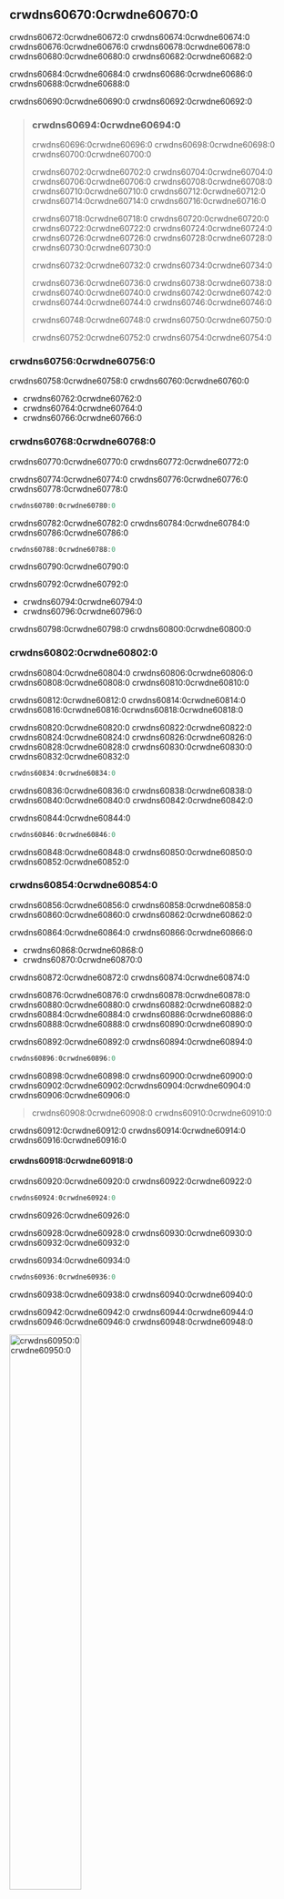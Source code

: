 ## crwdns60670:0crwdne60670:0

crwdns60672:0crwdne60672:0 crwdns60674:0crwdne60674:0 crwdns60676:0crwdne60676:0 crwdns60678:0crwdne60678:0 crwdns60680:0crwdne60680:0 crwdns60682:0crwdne60682:0

crwdns60684:0crwdne60684:0 crwdns60686:0crwdne60686:0 crwdns60688:0crwdne60688:0

crwdns60690:0crwdne60690:0 crwdns60692:0crwdne60692:0

> ### crwdns60694:0crwdne60694:0
> 
> crwdns60696:0crwdne60696:0 crwdns60698:0crwdne60698:0 crwdns60700:0crwdne60700:0
> 
> crwdns60702:0crwdne60702:0 crwdns60704:0crwdne60704:0 crwdns60706:0crwdne60706:0 crwdns60708:0crwdne60708:0 crwdns60710:0crwdne60710:0 crwdns60712:0crwdne60712:0 crwdns60714:0crwdne60714:0 crwdns60716:0crwdne60716:0
> 
> crwdns60718:0crwdne60718:0 crwdns60720:0crwdne60720:0 crwdns60722:0crwdne60722:0 crwdns60724:0crwdne60724:0 crwdns60726:0crwdne60726:0 crwdns60728:0crwdne60728:0 crwdns60730:0crwdne60730:0
> 
> crwdns60732:0crwdne60732:0 crwdns60734:0crwdne60734:0
> 
> crwdns60736:0crwdne60736:0 crwdns60738:0crwdne60738:0 crwdns60740:0crwdne60740:0 crwdns60742:0crwdne60742:0 crwdns60744:0crwdne60744:0 crwdns60746:0crwdne60746:0
> 
> crwdns60748:0crwdne60748:0 crwdns60750:0crwdne60750:0
> 
> crwdns60752:0crwdne60752:0 crwdns60754:0crwdne60754:0

### crwdns60756:0crwdne60756:0

crwdns60758:0crwdne60758:0 crwdns60760:0crwdne60760:0

* crwdns60762:0crwdne60762:0
* crwdns60764:0crwdne60764:0
* crwdns60766:0crwdne60766:0

### crwdns60768:0crwdne60768:0

crwdns60770:0crwdne60770:0 crwdns60772:0crwdne60772:0

crwdns60774:0crwdne60774:0 crwdns60776:0crwdne60776:0 crwdns60778:0crwdne60778:0

```rust
crwdns60780:0crwdne60780:0
```

crwdns60782:0crwdne60782:0 crwdns60784:0crwdne60784:0 crwdns60786:0crwdne60786:0

```rust
crwdns60788:0crwdne60788:0
```


<span class="caption">crwdns60790:0crwdne60790:0</span>

crwdns60792:0crwdne60792:0

* crwdns60794:0crwdne60794:0
* crwdns60796:0crwdne60796:0

crwdns60798:0crwdne60798:0 crwdns60800:0crwdne60800:0

### crwdns60802:0crwdne60802:0

crwdns60804:0crwdne60804:0<!-- ignore --> crwdns60806:0crwdne60806:0 crwdns60808:0crwdne60808:0 crwdns60810:0crwdne60810:0

crwdns60812:0crwdne60812:0 crwdns60814:0crwdne60814:0 crwdns60816:0crwdne60816:0<!-- ignore -->crwdns60818:0crwdne60818:0

crwdns60820:0crwdne60820:0 crwdns60822:0crwdne60822:0 crwdns60824:0crwdne60824:0 crwdns60826:0crwdne60826:0 crwdns60828:0crwdne60828:0 crwdns60830:0crwdne60830:0 crwdns60832:0crwdne60832:0

```rust
crwdns60834:0crwdne60834:0
```

crwdns60836:0crwdne60836:0 crwdns60838:0crwdne60838:0<!-- ignore --> crwdns60840:0crwdne60840:0<!-- ignore --> crwdns60842:0crwdne60842:0

crwdns60844:0crwdne60844:0

```rust
crwdns60846:0crwdne60846:0
```

crwdns60848:0crwdne60848:0 crwdns60850:0crwdne60850:0 crwdns60852:0crwdne60852:0

### crwdns60854:0crwdne60854:0

crwdns60856:0crwdne60856:0 crwdns60858:0crwdne60858:0 crwdns60860:0crwdne60860:0 crwdns60862:0crwdne60862:0

crwdns60864:0crwdne60864:0 crwdns60866:0crwdne60866:0

* crwdns60868:0crwdne60868:0
* crwdns60870:0crwdne60870:0

crwdns60872:0crwdne60872:0 crwdns60874:0crwdne60874:0

crwdns60876:0crwdne60876:0 crwdns60878:0crwdne60878:0 crwdns60880:0crwdne60880:0 crwdns60882:0crwdne60882:0 crwdns60884:0crwdne60884:0 crwdns60886:0crwdne60886:0 crwdns60888:0crwdne60888:0 crwdns60890:0crwdne60890:0

crwdns60892:0crwdne60892:0 crwdns60894:0crwdne60894:0

```rust
crwdns60896:0crwdne60896:0
```

crwdns60898:0crwdne60898:0 crwdns60900:0crwdne60900:0 crwdns60902:0crwdne60902:0<!-- ignore -->crwdns60904:0crwdne60904:0 crwdns60906:0crwdne60906:0

> crwdns60908:0crwdne60908:0 crwdns60910:0crwdne60910:0

crwdns60912:0crwdne60912:0 crwdns60914:0crwdne60914:0 crwdns60916:0crwdne60916:0

#### crwdns60918:0crwdne60918:0

crwdns60920:0crwdne60920:0 crwdns60922:0crwdne60922:0

```rust
crwdns60924:0crwdne60924:0
```


<span class="caption">crwdns60926:0crwdne60926:0</span>

crwdns60928:0crwdne60928:0 crwdns60930:0crwdne60930:0 crwdns60932:0crwdne60932:0

crwdns60934:0crwdne60934:0

```rust
crwdns60936:0crwdne60936:0
```

crwdns60938:0crwdne60938:0 crwdns60940:0crwdne60940:0

crwdns60942:0crwdne60942:0 crwdns60944:0crwdne60944:0 crwdns60946:0crwdne60946:0 crwdns60948:0crwdne60948:0

<img alt="crwdns60950:0crwdne60950:0" src="crwdns60952:0crwdne60952:0" class="center" style="width: 50%;" />

<span class="caption">crwdns60954:0crwdne60954:0</span>

crwdns60956:0crwdne60956:0 crwdns60958:0crwdne60958:0 crwdns60960:0crwdne60960:0

crwdns60962:0crwdne60962:0 crwdns60964:0crwdne60964:0 crwdns60966:0crwdne60966:0

<img alt="crwdns60968:0crwdne60968:0" src="crwdns60970:0crwdne60970:0" class="center" style="width: 50%;" />

<span class="caption">crwdns60972:0crwdne60972:0</span>

crwdns60974:0crwdne60974:0 crwdns60976:0crwdne60976:0

<img alt="crwdns60978:0crwdne60978:0" src="crwdns60980:0crwdne60980:0" class="center" style="width: 50%;" />

<span class="caption">crwdns60982:0crwdne60982:0</span>

crwdns60984:0crwdne60984:0 crwdns60986:0crwdne60986:0 crwdns60988:0crwdne60988:0 crwdns60990:0crwdne60990:0 crwdns60992:0crwdne60992:0

crwdns60994:0crwdne60994:0 crwdns60996:0crwdne60996:0 crwdns60998:0crwdne60998:0

```rust,ignore,does_not_compile
crwdns61000:0crwdne61000:0
```

crwdns61002:0crwdne61002:0

```console
crwdns61004:0crwdne61004:0
```

crwdns61006:0crwdne61006:0 crwdns61008:0crwdne61008:0 crwdns61010:0crwdne61010:0 crwdns61012:0crwdne61012:0

<img alt="crwdns61014:0crwdne61014:0" src="crwdns61016:0crwdne61016:0" class="center" style="width: 50%;" />

<span class="caption">crwdns61018:0crwdne61018:0</span>

crwdns61020:0crwdne61020:0 crwdns61022:0crwdne61022:0

crwdns61024:0crwdne61024:0 crwdns61026:0crwdne61026:0

#### crwdns61028:0crwdne61028:0

crwdns61030:0crwdne61030:0 crwdns61032:0crwdne61032:0

crwdns61034:0crwdne61034:0

```rust
crwdns61036:0crwdne61036:0
```

crwdns61038:0crwdne61038:0

crwdns61040:0crwdne61040:0 crwdns61042:0crwdne61042:0

#### crwdns61044:0crwdne61044:0

crwdns61046:0crwdne61046:0 crwdns61048:0crwdne61048:0

```rust
crwdns61050:0crwdne61050:0
```

crwdns61052:0crwdne61052:0

crwdns61054:0crwdne61054:0 crwdns61056:0crwdne61056:0 crwdns61058:0crwdne61058:0

crwdns61060:0crwdne61060:0<!-- ignore -->crwdns61062:0crwdne61062:0 crwdns61064:0crwdne61064:0

crwdns61066:0crwdne61066:0 crwdns61068:0crwdne61068:0 crwdns61070:0crwdne61070:0<!-- ignore --> crwdns61072:0crwdne61072:0

crwdns61074:0crwdne61074:0 crwdns61076:0crwdne61076:0 crwdns61078:0crwdne61078:0

* crwdns61080:0crwdne61080:0
* crwdns61082:0crwdne61082:0
* crwdns61084:0crwdne61084:0
* crwdns61086:0crwdne61086:0
* crwdns61088:0crwdne61088:0 crwdns61090:0crwdne61090:0

### crwdns61092:0crwdne61092:0

crwdns61094:0crwdne61094:0 crwdns61096:0crwdne61096:0 crwdns61098:0crwdne61098:0

<span class="filename">crwdns61100:0crwdne61100:0</span>

```rust
crwdns61102:0crwdne61102:0
```


<span class="caption">crwdns61104:0crwdne61104:0</span>

crwdns61106:0crwdne61106:0 crwdns61108:0crwdne61108:0 crwdns61110:0crwdne61110:0

### crwdns61112:0crwdne61112:0

crwdns61114:0crwdne61114:0 crwdns61116:0crwdne61116:0

<span class="filename">crwdns61118:0crwdne61118:0</span>

```rust
crwdns61120:0crwdne61120:0
```


<span class="caption">crwdns61122:0crwdne61122:0</span>

crwdns61124:0crwdne61124:0 crwdns61126:0crwdne61126:0

crwdns61128:0crwdne61128:0 crwdns61130:0crwdne61130:0 crwdns61132:0crwdne61132:0

crwdns61134:0crwdne61134:0

<span class="filename">crwdns61136:0crwdne61136:0</span>

```rust
crwdns61138:0crwdne61138:0
```

<span class="caption">crwdns61140:0crwdne61140:0</span>

crwdns61142:0crwdne61142:0 crwdns61144:0crwdne61144:0
